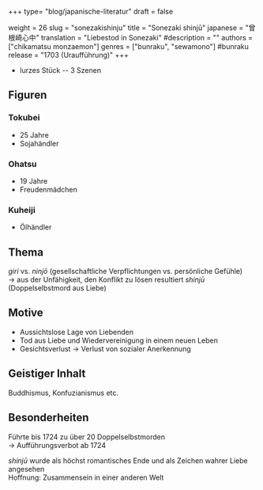 +++
type= "blog/japanische-literatur"
draft = false

weight = 26
slug = "sonezakishinju"
title = "Sonezaki shinjū"
japanese = "曾根崎心中"
translation = "Liebestod in Sonezaki"
#description = ""
authors = ["chikamatsu monzaemon"]
genres = ["bunraku", "sewamono"] #bunraku
release = "1703 (Uraufführung)"
+++

- lurzes Stück -- 3 Szenen

## Figuren

### Tokubei

- 25 Jahre
- Sojahändler

### Ohatsu

- 19 Jahre
- Freudenmädchen

### Kuheiji

- Ölhändler

## Thema

_giri_ vs. _ninjō_ (gesellschaftliche Verpflichtungen vs. persönliche Gefühle)  
-> aus der Unfähigkeit, den Konflikt zu lösen resultiert _shinjū_ (Doppelselbstmord aus Liebe)

## Motive

- Aussichtslose Lage von Liebenden
- Tod aus Liebe und Wiedervereinigung in einem neuen Leben
- Gesichtsverlust -> Verlust von sozialer Anerkennung

## Geistiger Inhalt

Buddhismus, Konfuzianismus etc.

## Besonderheiten

Führte bis 1724 zu über 20 Doppelselbstmorden  
-> Aufführungsverbot ab 1724

_shinjū_ wurde als höchst romantisches Ende und als Zeichen wahrer Liebe angesehen  
Hoffnung: Zusammensein in einer anderen Welt
